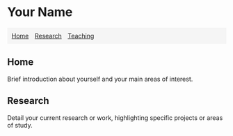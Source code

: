 <h1>Your Name</h1>

<div style="background-color: #f5f5f5; padding: 10px;">
    <a href="#home" style="margin-right: 10px;">Home</a>
    <a href="#research" style="margin-right: 10px;">Research</a>
    <a href="#teaching" style="margin-right: 10px;">Teaching</a>
    <!-- Add more links as needed -->
</div>

<h2 id="home">Home</h2>
<p>Brief introduction about yourself and your main areas of interest.</p>

<h2 id="research">Research</h2>
<p>Detail your current research or work, highlighting specific projects or areas of study.</p>

<!-- Add more sections as needed -->
